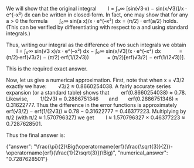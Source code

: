 We will show that the original integral
  I = ∫₀∞ [sin(√3·x) − sin(x/√3)]/x · e^(–x²) dx
can be written in closed‐form. In fact, one may show that for any a > 0 the formula
  ∫₀∞ sin(a x)/x · e^(–x²) dx = (π/2) · erf(a/2)
holds. (This can be verified by differentiating with respect to a and using standard integrals.) 

Thus, writing our integral as the difference of two such integrals we obtain
  I = ∫₀∞ sin(√3 x)/x · e^(–x²) dx − ∫₀∞ sin(x/√3)/x · e^(–x²) dx
    = (π/2)·erf(√3/2) − (π/2)·erf(1/(2√3))
    = (π/2)[erf(√3/2) − erf(1/(2√3))].

This is the required exact answer.

Now, let us give a numerical approximation. First, note that when x = √3/2 exactly we have:
  √3/2 ≈ 0.8660254038.
A fairly accurate series expansion (or a standard table) shows that
  erf(0.8660254038) ≈ 0.78.
Likewise,
  1/(2√3) ≈ 0.2886751346  and  erf(0.2886751346) ≈ 0.31622777.
Thus the difference in the error functions is approximately
  erf(√3/2) − erf(1/(2√3)) ≈ 0.78 − 0.31622777 = 0.46377223.
Multiplying by π/2 (with π/2 ≈ 1.570796327) we get
  I ≈ 1.570796327 × 0.46377223 ≈ 0.7287628501.

Thus the final answer is:

{"answer": "\\frac{\\pi}{2}\\Big(\\operatorname{erf}(\\frac{\\sqrt{3}}{2})-\\operatorname{erf}(\\frac{1}{2\\sqrt{3}})\\Big)", "numerical_answer": "0.7287628501"}